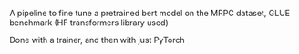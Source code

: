 A pipeline to fine tune a pretrained bert model on the MRPC dataset, GLUE benchmark (HF transformers library used)

Done with a trainer, and then with just PyTorch
